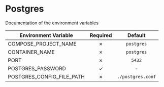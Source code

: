 # Postgres

Documentation of the environment variables

| Environment Variable | Required | Default |
|----------------------|:--------:|:-------:|
| COMPOSE_PROJECT_NAME | &cross; | `postgres` |
| CONTAINER_NAME | &cross; | `postgres` |
| PORT | &cross; | `5432` |
| POSTGRES_PASSWORD | &check; | - |
| POSTGRES_CONFIG_FILE_PATH | &cross; | `./postgres.conf` |
